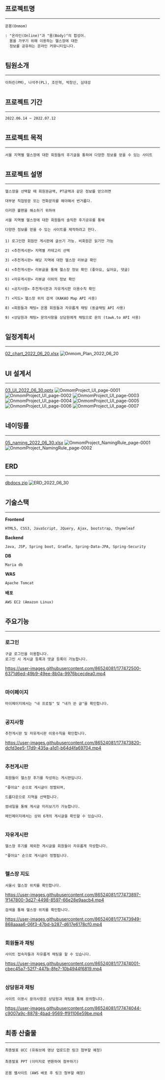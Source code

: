 
## 프로젝트명 
***
    온몸(Onmom)

    : "온라인(Online)"과 "몸(Body)"의 합성어.
      몸을 가꾸기 위해 이용하는 헬스장에 대한
      정보를 공유하는 온라인 커뮤니티입니다.
#
## 팀원소개
***
    이하린(PM), 나석주(PL), 조민혁, 박창신, 심대성
#
## 프로젝트 기간
***
    2022.06.14 ~ 2022.07.12
#
## 프로젝트 목적
***
    서울 지역별 헬스장에 대한 회원들의 후기글을 통하여 다양한 정보를 얻을 수 있는 사이트
#
## 프로젝트 설명
***
    헬스장을 선택할 때 회원권금액, PT금액과 같은 정보를 얻으려면

    대부분 직접방문 또는 전화문의를 해야해서 번거롭다.

    이러한 불편을 해소하기 위하여

    서울 지역별 헬스장에 대한 회원들의 솔직한 후기공유를 통해

    다양한 정보를 얻을 수 있는 사이트를 제작하려고 한다.

####

    1) 로그인한 회원만 게시판에 글쓰기 가능. 비회원은 읽기만 가능

    2) <추천게시판> 지역별 카테고리 선택 

    3) <추천게시판> 해당 지역에 대한 헬스장 리뷰글 확인

    4) <추천게시판> 리뷰글을 통해 헬스장 정보 확인 (좋아요, 싫어요, 댓글)

    5) <자유게시판> 리뷰글 이외의 정보 확인 

    6) <공지사항> 추천게시판과 자유게시판 이용수칙 확인

    7) <지도> 헬스장 위치 검색 (KAKAO Map API 사용)

    8) <회원들과 채팅> 온몸 회원들과 자유롭게 채팅 (동글채팅 API 사용)

    9) <상담원과 채팅> 문의사항을 상담원에게 채팅으로 문의 (tawk.to API 사용)
#
## 일정계획서
***
[02_chart_2022_06_20.xlsx](https://github.com/ShimDaeSung1/onmomProject/files/9042501/02_chart_2022_06_20.xlsx)
![Onmom_Plan_2022_06_20](https://user-images.githubusercontent.com/86524081/176813061-1e41b298-d0df-479c-a78c-0f4ad3dc0825.jpg)
#
## UI 설계서
***
[03_UI_2022_06_30.pptx](https://github.com/ShimDaeSung1/onmomProject/files/9042512/03_UI_2022_06_30.pptx)
![OnmomProject_UI_page-0001](https://user-images.githubusercontent.com/86524081/176625305-48865b34-c471-4d53-8203-7cb1b67bbdae.jpg)
![OnmomProject_UI_page-0002](https://user-images.githubusercontent.com/86524081/176625317-0ad8bf8d-25dc-430a-86b7-fe1b24cf4cde.jpg)
![OnmomProject_UI_page-0003](https://user-images.githubusercontent.com/86524081/176625319-986c2c67-f9b0-4d55-b92e-0401cff8688c.jpg)
![OnmomProject_UI_page-0004](https://user-images.githubusercontent.com/86524081/176625322-10142ab4-6afa-4307-a647-73df8a139c9c.jpg)
![OnmomProject_UI_page-0005](https://user-images.githubusercontent.com/86524081/176625325-1efcd610-1f7d-4b7f-acb5-72cabb297bc2.jpg)
![OnmomProject_UI_page-0006](https://user-images.githubusercontent.com/86524081/176625328-7d3c7031-8be3-4378-9a3e-d2614276cc7e.jpg)
![OnmomProject_UI_page-0007](https://user-images.githubusercontent.com/86524081/176625330-ddfa74c1-2d8f-43d9-ac09-ac724608723e.jpg)
#
## 네이밍룰
***
[05_naming_2022_06_30.xlsx](https://github.com/ShimDaeSung1/onmomProject/files/9042517/05_naming_2022_06_30.xlsx)
![OnmomProject_NamingRule_page-0001](https://user-images.githubusercontent.com/86524081/176625129-8e9c07fc-69ee-43a3-94d3-bd82d41f52ba.jpg)
![OnmomProject_NamingRule_page-0002](https://user-images.githubusercontent.com/86524081/176625133-b154089f-59e4-4488-bde1-f74863ac76ca.jpg)
#
## ERD
***
[dbdocs.zip](https://github.com/ShimDaeSung1/onmomProject/files/9042534/dbdocs.zip)
![ERD_2022_06_30](https://user-images.githubusercontent.com/86524081/176608037-daf77596-b035-49d8-8cc6-5d75cbcfd5be.png)
#
## 기술스택
***
**Frontend**

    HTML5, CSS3, JavaScript, JQuery, Ajax, bootstrap, thymeleaf

**Backend**

    Java, JSP, Spring boot, Gradle, Spring-Data-JPA, Spring-Security

**DB**

    Maria db

**WAS**
    
    Apache Tomcat

**배포**

    AWS EC2 (Amazon Linux)
#
## 주요기능
***
### 로그인
    구글 로그인을 이용합니다.
    로그인 시 게시글 등록과 댓글 등록이 가능합니다.
https://user-images.githubusercontent.com/86524081/177472500-6371d6ed-49b9-49ee-8b0a-9976bcecdea0.mp4
#
### 마이페이지
    마이페이지에서는 "내 프로필" 및 "내가 쓴 글"을 확인합니다.
#
### 공지사항
    추천게시판 및 자유게시판 이용수칙을 확인합니다.
https://user-images.githubusercontent.com/86524081/177473820-dcfd3ee5-17d9-435a-a1d1-b64d4fa69704.mp4
#
### 추천게시판
    회원들이 헬스장 후기를 작성하는 게시판입니다.

    "좋아요" 순으로 게시글이 정렬되며,

    드롭다운으로 지역을 선택합니다.

    썸네일을 통해 게시글 미리보기가 가능합니다.

    메인페이지에서는 상위 6개의 게시글을 확인할 수 있습니다.
#
### 자유게시판
    헬스장 후기를 제외한 게시글을 회원들이 자유롭게 작성합니다.

    "좋아요" 순으로 게시글이 정렬됩니다.
#
### 헬스장 지도
    서울시 헬스장 위치를 확인합니다.
https://user-images.githubusercontent.com/86524081/177473897-1f147800-3d27-4498-8597-66e28e9aacb4.mp4
    
    검색을 통해 헬스장 위치를 확인합니다.
https://user-images.githubusercontent.com/86524081/177473949-868aaaa6-06f3-47bd-b287-d617e6178cf0.mp4

#
### 회원들과 채팅
    사이트 접속자들과 자유롭게 채팅을 할 수 있습니다.
https://user-images.githubusercontent.com/86524081/177474001-cbec45a7-52f7-447b-8fe7-10b4944f6819.mp4
#
### 상담원과 채팅
    사이트 이용시 문의사항은 상담원과 채팅을 통해 문의합니다.
https://user-images.githubusercontent.com/86524081/177474044-c9007a9c-8878-4bad-9569-ff91106e59be.mp4


#
## 최종 산출물
***
    최종발표 UCC (유튜브에 영상 업로드한 링크 첨부할 예정)
####
    최종발표 PPT (이미지로 변환하여 첨부하기)
####
    온몸 웹사이트 (AWS 배포 후 링크 첨부할 예정)



